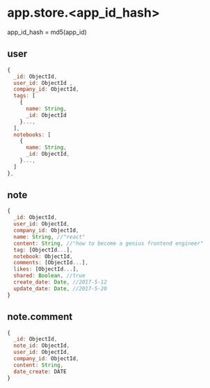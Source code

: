 # app.store.<app_id_hash>
app_id_hash = md5(app_id)


## user

```javascript
{
  _id: ObjectId,
  user_id: ObjectId ,
  company_id: ObjectId,
  tags: [
    {
      name: String,
      _id: ObjectId
    }...,
  ],
  notebooks: [
    {
      name: String,
      _id: ObjectId,
    }...,
  ]
},
```


## note

```javascript
{
  _id: ObjectId,
  user_id: ObjectId,
  company_id: ObjectId,
  name: String, //"react"
  content: String, //"how to become a genius frontend engineer"
  tag: [ObjectId...],
  notebook: ObjectId,
  comments: [ObjectId...],
  likes: [ObjectId...],
  shared: Boolean, //true
  create_date: Date, //2017-5-12
  update_date: Date, //2017-5-20
}
```

## note.comment

```javascript
{
  _id: ObjectId,
  note_id: ObjectId,
  user_id: ObjectId,
  company_id: ObjectId,
  content: String,
  date_create: DATE
}
```
